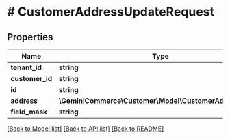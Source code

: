 # # CustomerAddressUpdateRequest


## Properties


Name | Type | Description | Notes
------------ | ------------- | ------------- | -------------
**tenant_id**| **string** |   | [optional]
**customer_id**| **string** |   | [optional]
**id**| **string** |   | [optional]
**address**| [**\GeminiCommerce\Customer\Model\CustomerAddressEntity**](CustomerAddressEntity.md) |   | [optional]
**field_mask**| **string** |   | [optional]


[[Back to Model list]](../../README.md#models) [[Back to API list]](../../README.md#endpoints) [[Back to README]](../../README.md)